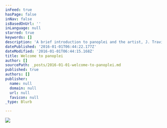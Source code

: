 ```yaml
---
inFeed: true
hasPage: false
inNav: false
isBasedOnUrl: ''
inLanguage: null
starred: true
keywords: []
description: 'A brief introduction to panoplei and the artist, J. Travis Duncan'
datePublished: '2016-01-01T06:44:22.177Z'
dateModified: '2016-01-01T06:44:15.168Z'
title: Welcome to panoplei
author: []
sourcePath: _posts/2016-01-01-welcome-to-panoplei.md
published: true
authors: []
publisher:
  name: null
  domain: null
  url: null
  favicon: null
_type: Blurb

---
```

![](https://the-grid-user-content.s3-us-west-2.amazonaws.com/7d6a961f-45d8-4abc-9e4f-b54376df19b0.png)